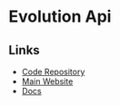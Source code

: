 # Evolution Api

<!--
https://youtube.com/watch?v=s6l7E0cueBQ
-->

## Links

- [Code Repository](https://github.com/EvolutionAPI/evolution-api)
- [Main Website](https://evolution-api.com)
- [Docs](https://doc.evolution-api.com)
